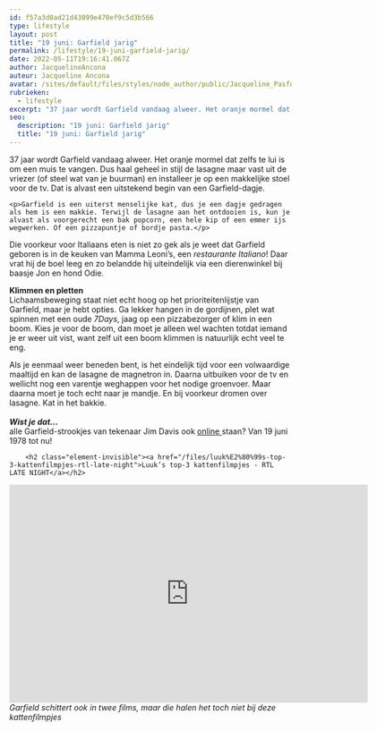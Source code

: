 ```yaml
---
id: f57a3d0ad21d43899e470ef9c5d3b566
type: lifestyle
layout: post
title: "19 juni: Garfield jarig"
permalink: /lifestyle/19-juni-garfield-jarig/
date: 2022-05-11T19:16:41.067Z
author: JacquelineAncona
auteur: Jacqueline Ancona
avatar: /sites/default/files/styles/node_author/public/Jacqueline_Pasfoto.jpg?itok=RPZ_0CZG
rubrieken:
  - lifestyle
excerpt: "37 jaar wordt Garfield vandaag alweer. Het oranje mormel dat zelfs te lui is om een muis te vangen. Dus haal geheel in stijl de lasagne maar vast uit de vriezer (of steel wat van je buurman) en installeer je op een makkelijke stoel voor de tv. Dat is alvast een uitstekend begin van een Garfield-dagje.  "
seo:
  description: "19 juni: Garfield jarig"
  title: "19 juni: Garfield jarig"
---
```

37 jaar wordt Garfield vandaag alweer. Het oranje mormel dat zelfs te lui is om een muis te vangen. Dus haal geheel in stijl de lasagne maar vast uit de vriezer (of steel wat van je buurman) en installeer je op een makkelijke stoel voor de tv. Dat is alvast een uitstekend begin van een Garfield-dagje.  

    <p>Garfield is een uiterst menselijke kat, dus je een dagje gedragen als hem is een makkie. Terwijl de lasagne aan het ontdooien is, kun je alvast als voorgerecht een bak popcorn, een hele kip of een emmer ijs wegwerken. Of een pizzapuntje of bordje pasta.</p>
<p>Die voorkeur voor Italiaans eten is niet zo gek als je weet dat Garfield geboren is in de keuken van Mamma Leoni’s, een <em>restaurante Italiano</em>! Daar vrat hij de boel leeg en zo belandde hij uiteindelijk via een dierenwinkel bij baasje Jon en hond Odie.</p>
<p><strong>Klimmen en pletten</strong><br>Lichaamsbeweging staat niet echt hoog op het prioriteitenlijstje van Garfield, maar je hebt opties. Ga lekker hangen in de gordijnen, plet wat spinnen met een oude <em>7Days</em>, jaag op een pizzabezorger of klim in een boom. Kies je voor de boom, dan moet je alleen wel wachten totdat iemand je er weer uit vist, want zelf uit een boom klimmen is natuurlijk echt veel te eng.</p>
<p>Als je eenmaal weer beneden bent, is het eindelijk tijd voor een volwaardige maaltijd en kan de lasagne de magnetron in. Daarna uitbuiken voor de tv en wellicht nog een varentje weghappen voor het nodige groenvoer. Maar daarna moet je toch echt naar je mandje. En bij voorkeur dromen over lasagne. Kat in het bakkie.<br><br><strong><em>Wist je dat...</em></strong><br>alle Garfield-strookjes van tekenaar Jim Davis ook <a href="http://garfield.com/comic">online </a>staan? Van 19 juni 1978 tot nu!</p>
<p><div class="media media-element-container media-default"><div id="file-4329" class="file file-video file-video-youtube">

        <h2 class="element-invisible"><a href="/files/luuk%E2%80%99s-top-3-kattenfilmpjes-rtl-late-night">Luuk’s top-3 kattenfilmpjes - RTL LATE NIGHT</a></h2>
    
  
  <div class="content">
    <div class="media-youtube-video media-element file-default media-youtube-1">
  <iframe class="media-youtube-player" width="640" height="390" title="Luuk’s top-3 kattenfilmpjes - RTL LATE NIGHT" src="https://www.youtube.com/embed/9z8UOLe-Z4Y?wmode=opaque&controls=" name="Luuk’s top-3 kattenfilmpjes - RTL LATE NIGHT" frameborder="0" allowfullscreen="">Video van Luuk’s top-3 kattenfilmpjes - RTL LATE NIGHT</iframe>
</div>
  </div>

  
</div>
</div><em>Garfield schittert ook in twee films, maar die halen het toch niet bij deze kattenfilmpjes</em>  
